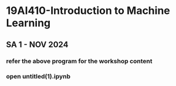 # 19AI410-Introduction to Machine Learning
## SA 1 - NOV 2024
### refer the above program for the workshop content
### open untitled(1).ipynb
